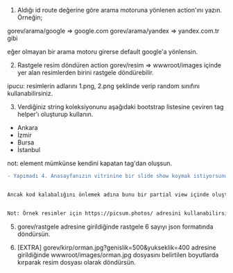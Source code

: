 1. Aldığı id route değerine göre arama motoruna yönlenen action'ını yazın. Örneğin;


gorev/arama/google => google.com
gorev/arama/yandex => yandex.com.tr gibi


eğer olmayan bir arama motoru girerse default google'a yönlensin.


2. Rastgele resim döndüren action
gorev/resim => wwwroot/images içinde yer alan resimlerden birini rastgele döndürebilir.


ipucu: resimlerin adlarını 1.png, 2.png şeklinde verip random sınıfını kullanabilirsiniz.


3. Verdiğiniz string koleksiyonunu aşağıdaki bootstrap listesine çeviren tag helper'ı oluşturup kullanın.


<listele ogeler="dizi" />


<ul class="list-group">
  <li class="list-group-item">Ankara</li>
  <li class="list-group-item">İzmir</li>
  <li class="list-group-item">Bursa</li>
  <li class="list-group-item">İstanbul</li>
</ul>


not: element mümkünse kendini kapatan tag'dan oluşsun.

```diff
- Yapımadı 4. Anasayfanızın vitrinine bir slide show koymak istiyorsunuz. Burada sitenizle ilgili bazı görseller dönecektir. Bunun için https://getbootstrap.com/docs/5.1/components/carousel/#with-captions adresindeki carousel'i kullanabilirsiniz.


Ancak kod kalabalığını önlemek adına bunu bir partial view içinde oluşturup sayfanıza dahil etmeniz istenmektedir.


Not: Örnek resimler için https://picsum.photos/ adresini kullanabilirsiniz.
```


5. gorev/rastgele adresine girildiğinde rastgele 6 sayıyı json formatında döndürsün.


6. [EXTRA] 
gorev/kirp/orman.jpg?genislik=500&yukseklik=400
adresine girildiğinde wwwroot/images/orman.jpg dosyasını belirtilen boyutlarda kırparak resim dosyası olarak döndürsün.
